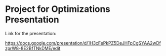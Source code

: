 # Project for Optimizations Presentation

Link for the presentation: 

https://docs.google.com/presentation/d/1H3cFePkPZ5DeJHFpCgSYAA2wDfzprW8-8E2BfTNkDME/edit